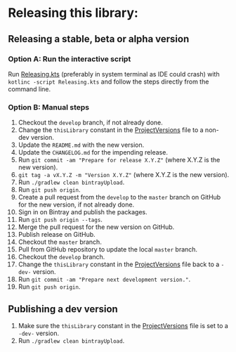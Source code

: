 # Releasing this library:

## Releasing a stable, beta or alpha version

### Option A: Run the interactive script

Run [Releasing.kts](Releasing.kts) (preferably in system terminal as IDE could crash)
with `kotlinc -script Releasing.kts` and follow the steps directly from the command line.

### Option B: Manual steps

1. Checkout the `develop` branch, if not already done.
2. Change the `thisLibrary` constant in the
[ProjectVersions](buildSrc/src/main/kotlin/ProjectVersions.kt) file to a non-dev version.
3. Update the `README.md` with the new version.
4. Update the `CHANGELOG.md` for the impending release.
5. Run `git commit -am "Prepare for release X.Y.Z"` (where X.Y.Z is the new version).
6. `git tag -a vX.Y.Z -m "Version X.Y.Z"` (where X.Y.Z is the new version).
7. Run `./gradlew clean bintrayUpload`.
8. Run `git push origin`.
9. Create a pull request from the `develop` to the `master` branch on GitHub for the new version, if not already done.
10. Sign in on Bintray and publish the packages.
11. Run `git push origin --tags`.
12. Merge the pull request for the new version on GitHub.
13. Publish release on GitHub.
14. Checkout the `master` branch.
15. Pull from GitHub repository to update the local `master` branch.
16. Checkout the `develop` branch.
17. Change the `thisLibrary` constant in the
    [ProjectVersions](buildSrc/src/main/kotlin/ProjectVersions.kt) file back to a `-dev-` version.
18. Run `git commit -am "Prepare next development version."`.
19. Run `git push origin`.

## Publishing a dev version

1. Make sure the `thisLibrary` constant in the
[ProjectVersions](buildSrc/src/main/kotlin/ProjectVersions.kt) file is set to a `-dev-` version.
2. Run `./gradlew clean bintrayUpload`.
